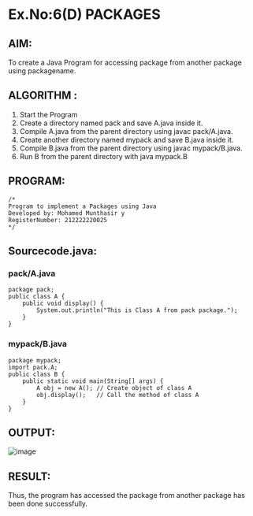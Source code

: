 # Ex.No:6(D) PACKAGES
## AIM:
  To create a Java Program for accessing package from another package using packagename.
 
## ALGORITHM :
1.	Start the Program
2.	Create a directory named pack and save A.java inside it.
2.	Compile A.java from the parent directory using javac pack/A.java.
3.	Create another directory named mypack and save B.java inside it.
4.	Compile B.java from the parent directory using javac mypack/B.java.
5.	Run B from the parent directory with java mypack.B


## PROGRAM:
 ```
/*
Program to implement a Packages using Java
Developed by: Mohamed Munthasir y
RegisterNumber: 212222220025
*/
```

## Sourcecode.java:
### pack/A.java
```
package pack; 
public class A {
    public void display() {
        System.out.println("This is Class A from pack package.");
    }
}
```
### mypack/B.java
```
package mypack;
import pack.A; 
public class B {
    public static void main(String[] args) {
        A obj = new A(); // Create object of class A
        obj.display();   // Call the method of class A
    }
}
```
## OUTPUT:

![image](https://github.com/user-attachments/assets/081c79ac-9896-478f-86c1-bfad3088682f)


## RESULT:
Thus, the program has accessed the package from another package has been done successfully.

